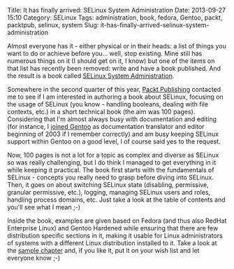 Title: It has finally arrived: SELinux System Administration
Date: 2013-09-27 15:10
Category: SELinux
Tags: administration, book, fedora, Gentoo, packt, packtpub, selinux, system
Slug: it-has-finally-arrived-selinux-system-administration

Almost everyone has it - either physical or in their heads: a list of
things you want to do or achieve before you... well, stop existing. Mine
still has numerous things on it (I should get on it, I know) but one of
the items on that list has recently been removed: write and have a book
published. And the result is a book called [SELinux System
Administration](http://www.packtpub.com/selinux-system-administration/book).

Somewhere in the second quarter of this year, [Packt
Publishing](http://www.packtpub.com/) contacted me to see if I am
interested in authoring a book about SELinux, focusing on the usage of
SELinux (you know - handling booleans, dealing with file contexts, etc.)
in a short technical book (the aim was 100 pages). Considering that I'm
almost always busy with documentation and editing (for instance, I
[joined
Gentoo](http://www.gentoo.org/news/en/gwn/20031110-newsletter.xml#doc_chap2)
as documentation translator and editor beginning of 2003 if I remember
correctly) and am busy keeping SELinux support within Gentoo on a good
level, I of course said yes to the request.

Now, 100 pages is not a lot for a topic as complex and diverse as
SELinux so was really challenging, but I do think I managed to get
everything in it while keeping it practical. The book first starts with
the fundamentals of SELinux - concepts you really need to grasp before
diving into SELinux. Then, it goes on about switching SELinux state
(disabling, permissive, granular permissive, etc.), logging, managing
SELinux users and roles, handling process domains, etc. Just take a look
at the table of contents and you'll see what I mean ;-)

Inside the book, examples are given based on Fedora (and thus also
RedHat Enterprise Linux) and Gentoo Hardened while ensuring that there
are few distribution specific sections in it, making it usable for Linux
administrators of systems with a different Linux distribution installed
to it. Take a look at the [sample
chapter](http://www.packtpub.com/sites/default/files/9781783283170_Chapter-03.pdf?utm_source=packtpub&utm_medium=free&utm_campaign=pdf)
and, if you like it, put it on your wish list and let everyone know ;-)
